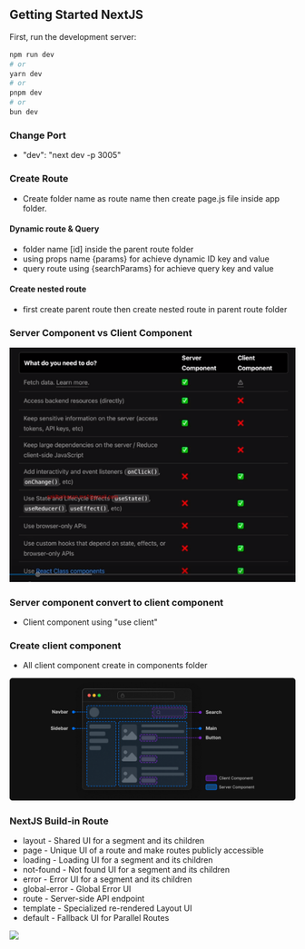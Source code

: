 
## Getting Started NextJS

First, run the development server:

```bash
npm run dev
# or
yarn dev
# or
pnpm dev
# or
bun dev
```
### Change Port

- "dev": "next dev -p 3005"

### Create Route 

- Create folder name as route name then create page.js file inside app folder.

#### Dynamic route & Query 
- folder name [id] inside the parent route folder 
- using props name {params} for achieve dynamic ID key and value 
- query route using {searchParams} for achieve query key and value

#### Create nested route 

- first create parent route then create nested route in parent route folder 

### Server Component vs Client Component

![](./public/images/readme/server%20vs%20client.PNG)

### Server component convert to client component

- Client component using "use client"

### Create client component

- All client component create in components folder

<img src="./public/images/readme/client%20component.png">

### NextJS Build-in Route

- layout - Shared UI for a segment and its children
- page - Unique UI of a route and make routes publicly accessible
- loading - Loading UI for a segment and its children
- not-found - Not found UI for a segment and its children
- error - Error UI for a segment and its children
- global-error - Global Error UI
- route - Server-side API endpoint
- template - Specialized re-rendered Layout UI
- default - Fallback UI for Parallel Routes

<div>
  

![](https://github-profile-summary-cards.vercel.app/api/cards/profile-details?username=BreadcrumbsSakibAlHasan10&theme=github_dark)
</div>







